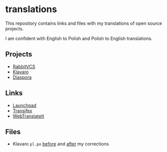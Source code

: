 translations
============

This repository contains links and files with my translations of open source projects.

I am confident with English to Polish and Polish to English translations.

## Projects
* [RabbitVCS](http://rabbitvcs.org/)
* [Klavaro](http://klavaro.sourceforge.net/)
* [Diaspora](https://diasporafoundation.org/)

## Links
* [Launchpad](https://translations.launchpad.net/~wieczorek1990)
* [Transifex](https://www.transifex.com/accounts/profile/wieczorek1990/)
* [WebTranslateIt](https://webtranslateit.com/en/projects/7017-Website/activities?for_user=21515)

## Files
* Klavaro `pl.po` [before](klavaro/before-pl.po) and [after](klavaro/after-pl.po) my corrections
